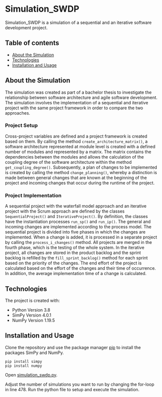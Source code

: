 # Simulation_SWDP
Simulation_SWDP is a simulation of a sequential and an iterative software development project.

## Table of contents
* [About the Simulation](#about-the-simulation)
* [Technologies](#technologies)
* [Installation and Usage](#installation-and-usage)

## About the Simulation
The simulation was created as part of a bachelor thesis to investigate the relationship between software architecture and agile software development. The simulation involves the implementation of a sequential and iterative project with the same project framework in order to compare the two approaches. 

### Project Setup
Cross-project variables are defined and a project framework is created based on them. By calling the method ```create_architecture_matrix()```, a software architecture represented at module level is created with a defined number of modules and represented by a matrix. The matrix contains the dependencies between the modules and allows the calculation of the coupling degree of the software architecture within the method ```get_coupling_degree()```. Subsequently, a plan of changes to be implemented is created by calling the method ```change_planning()```, whereby a distinction is made between general changes that are known at the beginning of the project and incoming changes that occur during the runtime of the project.

### Project Implementation
A sequential project with the waterfall model approach and an iterative project with the Scrum approach are defined by the classes ```SequentialProject()``` and ```IterativeProject()```. By definition, the classes have the instantiation processes ```run_sp()``` and ```run_ip()```. The general and incoming changes are implemented according to the process model. The sequential project is divided into five phases in which the changes are implemented. When a change is added, it is processed in a separate project by calling the ```process_i_changes()``` method. All projects are merged in the fourth phase, which is the testing of the whole system. In the iterative project, all changes are stored in the product backlog and the sprint backlog is refilled by the ```fill_sprint_backlog()``` method for each sprint based on the priority of the changes. The end effort of the project is calculated based on the effort of the changes and their time of occurrence. In addition, the average implementation time of a change is calculated.

## Technologies
The project is created with: 
* Python Version 3.8
* SimPy Version 4.0.1
* NumPy Version 1.19.5

## Installation and Usage
Clone the repository and use the package manager [pip](https://pip.pypa.io/en/stable/) to install the packages SimPy and NumPy.
```
pip install simpy
pip install numpy
```
Open [simulation_swdp.py](https://github.com/CarlaHofmann/Simulation_SWDP/blob/205df58c034ee1f98d7eba2e8852f6e500fc16cc/simulation_swdp.py). 

Adjust the number of simulations you want to run by changing the for-loop in line 478. Run the python file to setup and execute the simulation.
